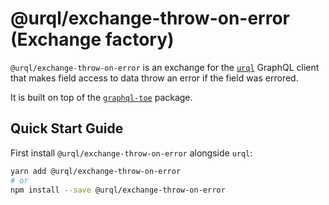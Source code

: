# @urql/exchange-throw-on-error (Exchange factory)

`@urql/exchange-throw-on-error` is an exchange for the [`urql`](../../README.md) GraphQL client that makes field access to data throw an error if the field was errored.

It is built on top of the [`graphql-toe`](https://github.com/graphile/graphql-toe) package.

## Quick Start Guide

First install `@urql/exchange-throw-on-error` alongside `urql`:

```sh
yarn add @urql/exchange-throw-on-error
# or
npm install --save @urql/exchange-throw-on-error
```
